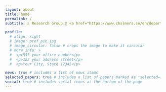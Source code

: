 ```yaml
---
layout: about
title: home
permalink: /
subtitle: a Research Group @ <a href="https://www.chalmers.se/en/departments/cse/our-research/data-science-and-ai/"> Division of Data Science and AI </a>, <a href="https://www.chalmers.se"> Chalmers University of Technology </a>

profile:
  # align: right
  # image: prof_pic.jpg
  # image_circular: false # crops the image to make it circular
  # more_info: >
  #  <p>555 your office number</p>
  #  <p>123 your address street</p>
  #  <p>Your City, State 12345</p>

news: true # includes a list of news items
selected_papers: true # includes a list of papers marked as "selected={true}"
social: true # includes social icons at the bottom of the page
---
```

